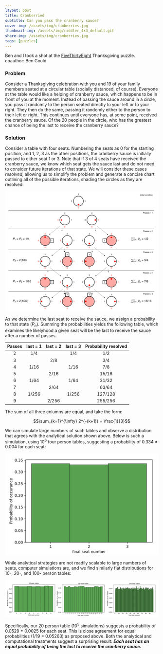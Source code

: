 ```yaml
---
layout: post
title: Cranberried
subtitle: Can you pass the cranberry sauce?
cover-img: /assets/img/cranberries.jpg
thumbnail-img: /assets/img/riddler_4x3_default.gif
share-img: /assets/img/cranberries.jpg
tags: [puzzles]
---
```


Ben and I took a shot at the [FiveThirtyEight](https://fivethirtyeight.com/features/can-you-pass-the-cranberry-sauce/) Thanksgiving puzzle.  
coauthor: Ben Gould

### Problem

Consider a Thanksgiving celebration with you and 19 of your family members seated at a circular table (socially distanced, of course). Everyone at the table would like a helping of cranberry sauce, which happens to be in front of you at the moment. Instead of passing the sauce around in a circle, you pass it randomly to the person seated directly to your left or to your right. They then do the same, passing it randomly either to the person to their left or right. This continues until everyone has, at some point, received the cranberry sauce. Of the 20 people in the circle, who has the greatest chance of being the last to receive the cranberry sauce?

### Solution

Consider a table with four seats. Numbering the seats as 0 for the starting position, and 1, 2, 3 as the other positions, the cranberry sauce is initially passed to either seat 1 or 3. Note that if 3 of 4 seats have received the cranberry sauce, we know which seat gets the sauce last and do not need to consider future iterations of that state. We will consider these cases _resolved_, allowing us to simplify the problem and generate a concise chart outlining all of the possible iterations, shading the circles as they are resolved:

![Figure 1](/assets/img/cranberried.png)
 
As we determine the last seat to receive the sauce, we assign a probability to that state (_P<sub>n</sub>_). Summing the probabilities yields the following table, which examines the likelyhood a given seat will be the last to receive the sauce after a number of passes. 


| Passes | last = 1     | last = 2     | last = 3     | Probability resolved |
| :-:    |:-:    |:-:    | :-:   | :-: |
| 2      | 1/4   |       | 1/4   | 1/2 |
| 3      |       |   2/8 |       | 3/4 |
| 4      | 1/16  |       | 1/16  | 7/8 |
| 5      |       | 2/16  |       |15/16|
| 6      | 1/64  |       | 1/64  |31/32|
| 7      |       | 2/64  |       |63/64|
| 8      | 1/256 |       | 1/256 |127/128|
| 9      |       | 2/256 |       |255/256|

The sum of all three columns are equal, and take the form:
  
  $$\sum_{k=1}^{\infty} 2^{-(k+1)} = \frac{1}{3}$$

We can simulate large numbers of such tables and observe a distribution that agrees with the analytical solution shown above. Below is such a simulation, using 10<sup>6</sup> four person tables, suggesting a probability of 0.334 ± 0.004 for each seat:

![Figure 2](/assets/img/cranberriedf2.png)

While analytical strategies are not readily scalable to large numbers of seats, computer simulations are, and we find similarly flat distributions for 10-, 20-, and 100- person tables:

![Figure 3](/assets/img/cranberriedf3.png)

Specifically, our 20 person table (10<sup>5</sup> simulations) suggests a probability of 0.0529 ± 0.0025 for each seat. This is close agreement for equal probabilities (1/19 = 0.05263) as proposed above. Both the analytical and computational treatments suggest a surprising result: ***Each seat has an equal probability of being the last to receive the cranberry sauce.***
